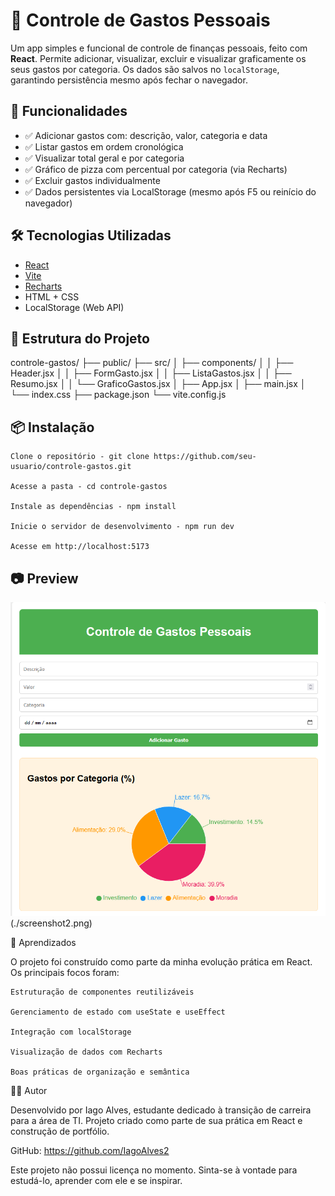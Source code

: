 # 💸 Controle de Gastos Pessoais

Um app simples e funcional de controle de finanças pessoais, feito com **React**. Permite adicionar, visualizar, excluir e visualizar graficamente os seus gastos por categoria. Os dados são salvos no `localStorage`, garantindo persistência mesmo após fechar o navegador.

## 🚀 Funcionalidades

- ✅ Adicionar gastos com: descrição, valor, categoria e data
- ✅ Listar gastos em ordem cronológica
- ✅ Visualizar total geral e por categoria
- ✅ Gráfico de pizza com percentual por categoria (via Recharts)
- ✅ Excluir gastos individualmente
- ✅ Dados persistentes via LocalStorage (mesmo após F5 ou reinício do navegador)

## 🛠️ Tecnologias Utilizadas

- [React](https://react.dev/)
- [Vite](https://vitejs.dev/)
- [Recharts](https://recharts.org/)
- HTML + CSS
- LocalStorage (Web API)

## 📂 Estrutura do Projeto
controle-gastos/
├── public/
├── src/
│   ├── components/
│   │   ├── Header.jsx
│   │   ├── FormGasto.jsx
│   │   ├── ListaGastos.jsx
│   │   ├── Resumo.jsx
│   │   └── GraficoGastos.jsx
│   ├── App.jsx
│   ├── main.jsx
│   └── index.css
├── package.json
└── vite.config.js

## 📦 Instalação

    Clone o repositório - git clone https://github.com/seu-usuario/controle-gastos.git
    
    Acesse a pasta - cd controle-gastos
    
    Instale as dependências - npm install
    
    Inicie o servidor de desenvolvimento - npm run dev
    
    Acesse em http://localhost:5173


## 📷 Preview

![preview](./screenshot1.png) (./screenshot2.png)  

📌 Aprendizados

O projeto foi construído como parte da minha evolução prática em React. Os principais focos foram:

    Estruturação de componentes reutilizáveis

    Gerenciamento de estado com useState e useEffect

    Integração com localStorage

    Visualização de dados com Recharts

    Boas práticas de organização e semântica

👨‍💻 Autor

Desenvolvido por Iago Alves, estudante dedicado à transição de carreira para a área de TI.
Projeto criado como parte de sua prática em React e construção de portfólio.

GitHub: https://github.com/IagoAlves2

Este projeto não possui licença no momento. Sinta-se à vontade para estudá-lo, aprender com ele e se inspirar.

